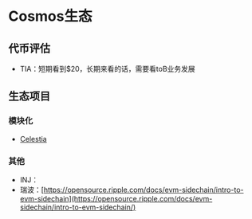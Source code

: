 # Cosmos生态

## 代币评估

* TIA：短期看到$20，长期来看的话，需要看toB业务发展

## 生态项目

### 模块化

* [Celestia](celestia.md)

### 其他

* INJ：
* 瑞波：[https://opensource.ripple.com/docs/evm-sidechain/intro-to-evm-sidechain](https://opensource.ripple.com/docs/evm-sidechain/intro-to-evm-sidechain/)
